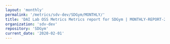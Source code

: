 ```yaml
---
layout: 'monthly'
permalink: '/metrics/sdv-dev/SDGym/MONTHLY/'
title: 'DAI Lab OSS Metrics Metrics report for SDGym | MONTHLY-REPORT-2020-02-01'
organization: 'sdv-dev'
repository: 'SDGym'
current_date: '2020-02-01'
---
```

